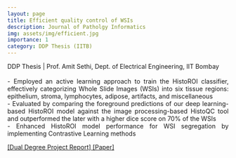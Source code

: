 ```yaml
---
layout: page
title: Efficient quality control of WSIs
description: Journal of Patholgy Informatics
img: assets/img/efficient.jpg
importance: 1
category: DDP Thesis (IITB)
---
```


<p align="justify"> DDP Thesis | Prof. Amit Sethi, Dept. of Electrical Engineering, IIT Bombay <br><br>
- Employed an active learning approach to train the HistoROI classifier, effectively categorizing Whole Slide
Images (WSIs) into six tissue regions: epithelium, stroma, lymphocytes, adipose, artifacts, and miscellaneous <br>
- Evaluated by comparing the foreground predictions of our deep learning-based HistoROI model against the
image processing-based HistoQC tool and outperformed the later with a higher dice score on 70% of the WSIs<br>
- Enhanced HistoROI model performance for WSI segregation by implementing Contrastive Learning methods</p>

<a href = "https://jay6101.github.io/assets/pdf/DDP_Report_18D070050_Jay_Sawant.pdf"> [Dual Degree Project Report]</a><a href = "https://www.sciencedirect.com/science/article/pii/S2153353923001207"> [Paper]</a>







